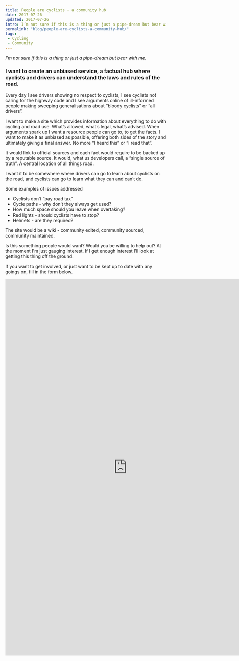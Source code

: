 ```yaml
---
title: People are cyclists - a community hub
date: 2017-07-26
updated: 2017-07-26
intro: I’m not sure if this is a thing or just a pipe-dream but bear with me.
permalink: "blog/people-are-cyclists-a-community-hub/"
tags:
 - Cycling
 - Community
---
```


_I’m not sure if this is a thing or just a pipe-dream but bear with me._

### I want to create an unbiased service, a factual hub where cyclists and drivers can understand the laws and rules of the road.

Every day I see drivers showing no respect to cyclists, I see cyclists not caring for the highway code and I see arguments online of ill-informed people making sweeping generalisations about “bloody cyclists” or “all drivers”.

I want to make a site which provides information about everything to do with cycling and road use. What’s allowed, what’s legal, what’s advised. When arguments spark up I want a resource people can go to, to get the facts. I want to make it as unbiased as possible, offering both sides of the story and ultimately giving a final answer. No more “I heard this” or “I read that”.

It would link to official sources and each fact would require to be backed up by a reputable source. It would, what us developers call, a “single source of truth”. A central location of all things road.

I want it to be somewhere where drivers can go to learn about cyclists on the road, and cyclists can go to learn what they can and can’t do.

Some examples of issues addressed

- Cyclists don’t “pay road tax”
- Cycle paths - why don’t they always get used?
- How much space should you leave when overtaking?
- Red lights - should cyclists have to stop?
- Helmets - are they required?

The site would be a wiki - community edited, community sourced, community maintained.

Is this something people would want? Would you be willing to help out? At the moment I'm just gauging interest. If I get enough interest I’ll look at getting this thing off the ground.

If you want to get involved, or just want to be kept up to date with any goings on, fill in the form below.

<iframe src="https://docs.google.com/forms/d/e/1FAIpQLSftwB-aCfe_EnKBT8OhYU5o7QsoID-uMIeVKoEDlJEXusvyPw/viewform?embedded=true" width="760" height="1180" frameborder="0" marginheight="0" marginwidth="0">Loading...</iframe>
